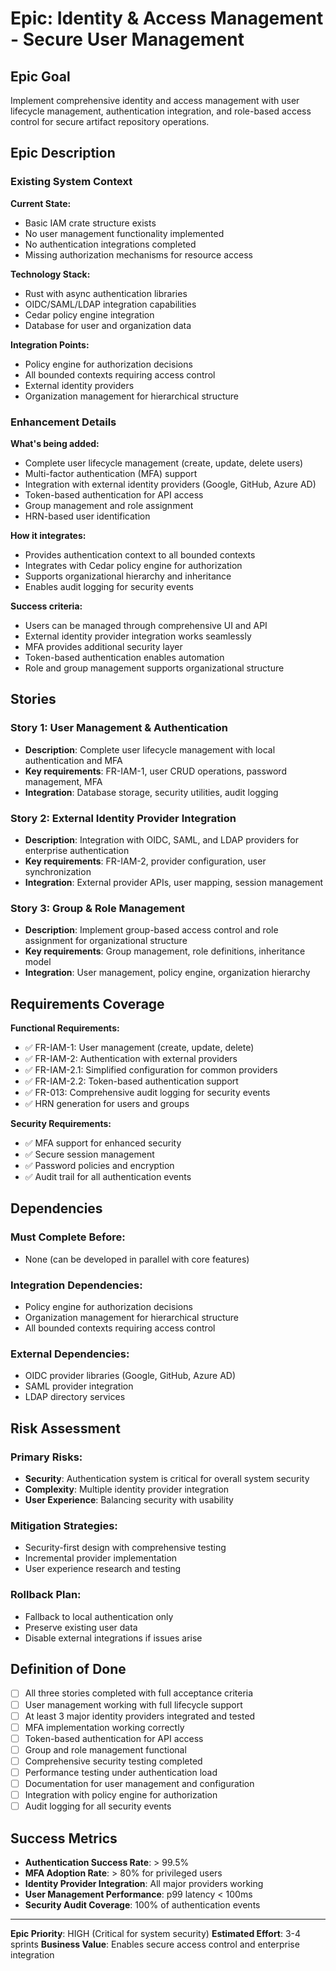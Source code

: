# Epic: Identity & Access Management - Secure User Management

## Epic Goal

Implement comprehensive identity and access management with user lifecycle management, authentication integration, and role-based access control for secure artifact repository operations.

## Epic Description

### Existing System Context

**Current State:**
- Basic IAM crate structure exists
- No user management functionality implemented
- No authentication integrations completed
- Missing authorization mechanisms for resource access

**Technology Stack:**
- Rust with async authentication libraries
- OIDC/SAML/LDAP integration capabilities
- Cedar policy engine integration
- Database for user and organization data

**Integration Points:**
- Policy engine for authorization decisions
- All bounded contexts requiring access control
- External identity providers
- Organization management for hierarchical structure

### Enhancement Details

**What's being added:**
- Complete user lifecycle management (create, update, delete users)
- Multi-factor authentication (MFA) support
- Integration with external identity providers (Google, GitHub, Azure AD)
- Token-based authentication for API access
- Group management and role assignment
- HRN-based user identification

**How it integrates:**
- Provides authentication context to all bounded contexts
- Integrates with Cedar policy engine for authorization
- Supports organizational hierarchy and inheritance
- Enables audit logging for security events

**Success criteria:**
- Users can be managed through comprehensive UI and API
- External identity provider integration works seamlessly
- MFA provides additional security layer
- Token-based authentication enables automation
- Role and group management supports organizational structure

## Stories

### Story 1: User Management & Authentication
- **Description**: Complete user lifecycle management with local authentication and MFA
- **Key requirements**: FR-IAM-1, user CRUD operations, password management, MFA
- **Integration**: Database storage, security utilities, audit logging

### Story 2: External Identity Provider Integration
- **Description**: Integration with OIDC, SAML, and LDAP providers for enterprise authentication
- **Key requirements**: FR-IAM-2, provider configuration, user synchronization
- **Integration**: External provider APIs, user mapping, session management

### Story 3: Group & Role Management
- **Description**: Implement group-based access control and role assignment for organizational structure
- **Key requirements**: Group management, role definitions, inheritance model
- **Integration**: User management, policy engine, organization hierarchy

## Requirements Coverage

**Functional Requirements:**
- ✅ FR-IAM-1: User management (create, update, delete)
- ✅ FR-IAM-2: Authentication with external providers
- ✅ FR-IAM-2.1: Simplified configuration for common providers
- ✅ FR-IAM-2.2: Token-based authentication support
- ✅ FR-013: Comprehensive audit logging for security events
- ✅ HRN generation for users and groups

**Security Requirements:**
- ✅ MFA support for enhanced security
- ✅ Secure session management
- ✅ Password policies and encryption
- ✅ Audit trail for all authentication events

## Dependencies

### Must Complete Before:
- None (can be developed in parallel with core features)

### Integration Dependencies:
- Policy engine for authorization decisions
- Organization management for hierarchical structure
- All bounded contexts requiring access control

### External Dependencies:
- OIDC provider libraries (Google, GitHub, Azure AD)
- SAML provider integration
- LDAP directory services

## Risk Assessment

### Primary Risks:
- **Security**: Authentication system is critical for overall system security
- **Complexity**: Multiple identity provider integration
- **User Experience**: Balancing security with usability

### Mitigation Strategies:
- Security-first design with comprehensive testing
- Incremental provider implementation
- User experience research and testing

### Rollback Plan:
- Fallback to local authentication only
- Preserve existing user data
- Disable external integrations if issues arise

## Definition of Done

- [ ] All three stories completed with full acceptance criteria
- [ ] User management working with full lifecycle support
- [ ] At least 3 major identity providers integrated and tested
- [ ] MFA implementation working correctly
- [ ] Token-based authentication for API access
- [ ] Group and role management functional
- [ ] Comprehensive security testing completed
- [ ] Performance testing under authentication load
- [ ] Documentation for user management and configuration
- [ ] Integration with policy engine for authorization
- [ ] Audit logging for all security events

## Success Metrics

- **Authentication Success Rate**: > 99.5%
- **MFA Adoption Rate**: > 80% for privileged users
- **Identity Provider Integration**: All major providers working
- **User Management Performance**: p99 latency < 100ms
- **Security Audit Coverage**: 100% of authentication events

---

**Epic Priority**: HIGH (Critical for system security)
**Estimated Effort**: 3-4 sprints
**Business Value**: Enables secure access control and enterprise integration